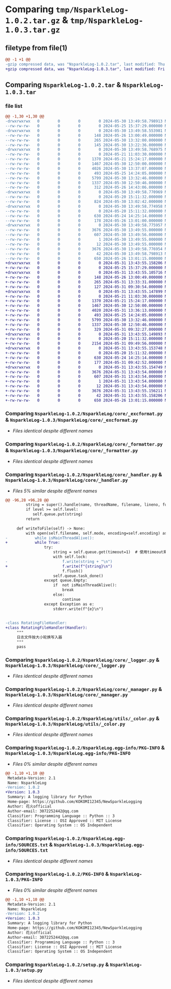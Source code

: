 # Comparing `tmp/NsparkleLog-1.0.2.tar.gz` & `tmp/NsparkleLog-1.0.3.tar.gz`

## filetype from file(1)

```diff
@@ -1 +1 @@
-gzip compressed data, was "NsparkleLog-1.0.2.tar", last modified: Thu May 30 13:49:58 2024, max compression
+gzip compressed data, was "NsparkleLog-1.0.3.tar", last modified: Fri May 31 13:43:55 2024, max compression
```

## Comparing `NsparkleLog-1.0.2.tar` & `NsparkleLog-1.0.3.tar`

### file list

```diff
@@ -1,30 +1,30 @@
-drwxrwxrwx   0        0        0        0 2024-05-30 13:49:58.798913 NsparkleLog-1.0.2/
--rw-rw-rw-   0        0        0        0 2024-05-25 15:37:29.000000 NsparkleLog-1.0.2/LICENSE
-drwxrwxrwx   0        0        0        0 2024-05-30 13:49:58.553981 NsparkleLog-1.0.2/NsparkleLog/
--rw-rw-rw-   0        0        0      148 2024-05-26 13:00:49.000000 NsparkleLog-1.0.2/NsparkleLog/Interfaces.py
--rw-rw-rw-   0        0        0      265 2024-05-30 13:32:00.000000 NsparkleLog-1.0.2/NsparkleLog/__init__.py
--rw-rw-rw-   0        0        0      145 2024-05-30 13:22:36.000000 NsparkleLog-1.0.2/NsparkleLog/_env.py
-drwxrwxrwx   0        0        0        0 2024-05-30 13:49:58.768975 NsparkleLog-1.0.2/NsparkleLog/core/
--rw-rw-rw-   0        0        0        0 2024-05-21 11:03:30.000000 NsparkleLog-1.0.2/NsparkleLog/core/__init__.py
--rw-rw-rw-   0        0        0     1370 2024-05-21 15:24:17.000000 NsparkleLog-1.0.2/NsparkleLog/core/_excformat.py
--rw-rw-rw-   0        0        0     1467 2024-05-30 12:50:00.000000 NsparkleLog-1.0.2/NsparkleLog/core/_formatter.py
--rw-rw-rw-   0        0        0     4026 2024-05-30 13:37:07.000000 NsparkleLog-1.0.2/NsparkleLog/core/_handler.py
--rw-rw-rw-   0        0        0      493 2024-05-25 14:24:05.000000 NsparkleLog-1.0.2/NsparkleLog/core/_level.py
--rw-rw-rw-   0        0        0     5799 2024-05-30 13:32:46.000000 NsparkleLog-1.0.2/NsparkleLog/core/_logger.py
--rw-rw-rw-   0        0        0     1337 2024-05-30 12:50:46.000000 NsparkleLog-1.0.2/NsparkleLog/core/_manager.py
--rw-rw-rw-   0        0        0      312 2024-05-26 14:43:06.000000 NsparkleLog-1.0.2/NsparkleLog/dependencies.py
-drwxrwxrwx   0        0        0        0 2024-05-30 13:49:58.770969 NsparkleLog-1.0.2/NsparkleLog/plugins/
--rw-rw-rw-   0        0        0        0 2024-05-20 15:11:32.000000 NsparkleLog-1.0.2/NsparkleLog/plugins/__init__.py
--rw-rw-rw-   0        0        0      824 2024-05-30 13:02:42.000000 NsparkleLog-1.0.2/NsparkleLog/plugins/helpers.py
-drwxrwxrwx   0        0        0        0 2024-05-30 13:49:58.774958 NsparkleLog-1.0.2/NsparkleLog/utils/
--rw-rw-rw-   0        0        0        0 2024-05-20 15:11:32.000000 NsparkleLog-1.0.2/NsparkleLog/utils/__init__.py
--rw-rw-rw-   0        0        0      630 2024-05-24 14:25:14.000000 NsparkleLog-1.0.2/NsparkleLog/utils/_color.py
--rw-rw-rw-   0        0        0      178 2024-05-26 13:01:00.000000 NsparkleLog-1.0.2/NsparkleLog/utils/_types.py
-drwxrwxrwx   0        0        0        0 2024-05-30 13:49:58.775957 NsparkleLog-1.0.2/NsparkleLog.egg-info/
--rw-rw-rw-   0        0        0     3676 2024-05-30 13:49:55.000000 NsparkleLog-1.0.2/NsparkleLog.egg-info/PKG-INFO
--rw-rw-rw-   0        0        0      607 2024-05-30 13:49:56.000000 NsparkleLog-1.0.2/NsparkleLog.egg-info/SOURCES.txt
--rw-rw-rw-   0        0        0        1 2024-05-30 13:49:55.000000 NsparkleLog-1.0.2/NsparkleLog.egg-info/dependency_links.txt
--rw-rw-rw-   0        0        0       12 2024-05-30 13:49:55.000000 NsparkleLog-1.0.2/NsparkleLog.egg-info/top_level.txt
--rw-rw-rw-   0        0        0     3676 2024-05-30 13:49:58.776954 NsparkleLog-1.0.2/PKG-INFO
--rw-rw-rw-   0        0        0       42 2024-05-30 13:49:58.798913 NsparkleLog-1.0.2/setup.cfg
--rw-rw-rw-   0        0        0      650 2024-05-26 13:01:15.000000 NsparkleLog-1.0.2/setup.py
+drwxrwxrwx   0        0        0        0 2024-05-31 13:43:55.158206 NsparkleLog-1.0.3/
+-rw-rw-rw-   0        0        0        0 2024-05-25 15:37:29.000000 NsparkleLog-1.0.3/LICENSE
+drwxrwxrwx   0        0        0        0 2024-05-31 13:43:55.105716 NsparkleLog-1.0.3/NsparkleLog/
+-rw-rw-rw-   0        0        0      148 2024-05-26 13:00:49.000000 NsparkleLog-1.0.3/NsparkleLog/Interfaces.py
+-rw-rw-rw-   0        0        0      265 2024-05-31 13:33:31.000000 NsparkleLog-1.0.3/NsparkleLog/__init__.py
+-rw-rw-rw-   0        0        0      127 2024-05-31 09:30:54.000000 NsparkleLog-1.0.3/NsparkleLog/_env.py
+drwxrwxrwx   0        0        0        0 2024-05-31 13:43:55.147899 NsparkleLog-1.0.3/NsparkleLog/core/
+-rw-rw-rw-   0        0        0        0 2024-05-21 11:03:30.000000 NsparkleLog-1.0.3/NsparkleLog/core/__init__.py
+-rw-rw-rw-   0        0        0     1370 2024-05-21 15:24:17.000000 NsparkleLog-1.0.3/NsparkleLog/core/_excformat.py
+-rw-rw-rw-   0        0        0     1467 2024-05-30 12:50:00.000000 NsparkleLog-1.0.3/NsparkleLog/core/_formatter.py
+-rw-rw-rw-   0        0        0     4020 2024-05-31 13:36:13.000000 NsparkleLog-1.0.3/NsparkleLog/core/_handler.py
+-rw-rw-rw-   0        0        0      493 2024-05-25 14:24:05.000000 NsparkleLog-1.0.3/NsparkleLog/core/_level.py
+-rw-rw-rw-   0        0        0     5799 2024-05-30 13:32:46.000000 NsparkleLog-1.0.3/NsparkleLog/core/_logger.py
+-rw-rw-rw-   0        0        0     1337 2024-05-30 12:50:46.000000 NsparkleLog-1.0.3/NsparkleLog/core/_manager.py
+-rw-rw-rw-   0        0        0      329 2024-05-31 09:32:27.000000 NsparkleLog-1.0.3/NsparkleLog/dependencies.py
+drwxrwxrwx   0        0        0        0 2024-05-31 13:43:55.149893 NsparkleLog-1.0.3/NsparkleLog/plugins/
+-rw-rw-rw-   0        0        0        0 2024-05-20 15:11:32.000000 NsparkleLog-1.0.3/NsparkleLog/plugins/__init__.py
+-rw-rw-rw-   0        0        0     2154 2024-05-31 09:49:56.000000 NsparkleLog-1.0.3/NsparkleLog/plugins/helpers.py
+drwxrwxrwx   0        0        0        0 2024-05-31 13:43:55.153748 NsparkleLog-1.0.3/NsparkleLog/utils/
+-rw-rw-rw-   0        0        0        0 2024-05-20 15:11:32.000000 NsparkleLog-1.0.3/NsparkleLog/utils/__init__.py
+-rw-rw-rw-   0        0        0      630 2024-05-24 14:25:14.000000 NsparkleLog-1.0.3/NsparkleLog/utils/_color.py
+-rw-rw-rw-   0        0        0      177 2024-05-31 09:42:52.000000 NsparkleLog-1.0.3/NsparkleLog/utils/_types.py
+drwxrwxrwx   0        0        0        0 2024-05-31 13:43:55.154749 NsparkleLog-1.0.3/NsparkleLog.egg-info/
+-rw-rw-rw-   0        0        0     3676 2024-05-31 13:43:54.000000 NsparkleLog-1.0.3/NsparkleLog.egg-info/PKG-INFO
+-rw-rw-rw-   0        0        0      607 2024-05-31 13:43:54.000000 NsparkleLog-1.0.3/NsparkleLog.egg-info/SOURCES.txt
+-rw-rw-rw-   0        0        0        1 2024-05-31 13:43:54.000000 NsparkleLog-1.0.3/NsparkleLog.egg-info/dependency_links.txt
+-rw-rw-rw-   0        0        0       12 2024-05-31 13:43:54.000000 NsparkleLog-1.0.3/NsparkleLog.egg-info/top_level.txt
+-rw-rw-rw-   0        0        0     3676 2024-05-31 13:43:55.156211 NsparkleLog-1.0.3/PKG-INFO
+-rw-rw-rw-   0        0        0       42 2024-05-31 13:43:55.158206 NsparkleLog-1.0.3/setup.cfg
+-rw-rw-rw-   0        0        0      650 2024-05-26 13:01:15.000000 NsparkleLog-1.0.3/setup.py
```

### Comparing `NsparkleLog-1.0.2/NsparkleLog/core/_excformat.py` & `NsparkleLog-1.0.3/NsparkleLog/core/_excformat.py`

 * *Files identical despite different names*

### Comparing `NsparkleLog-1.0.2/NsparkleLog/core/_formatter.py` & `NsparkleLog-1.0.3/NsparkleLog/core/_formatter.py`

 * *Files identical despite different names*

### Comparing `NsparkleLog-1.0.2/NsparkleLog/core/_handler.py` & `NsparkleLog-1.0.3/NsparkleLog/core/_handler.py`

 * *Files 5% similar despite different names*

```diff
@@ -96,28 +96,28 @@
         string = super().handle(name, threadName, filename, lineno, funcName, moduleName, message, level, color)
         if level >= self.level:
            self.queue.put(string)
         return
 
     def writeToFile(self) -> None:
         with open(self.filename, self.mode, encoding=self.encoding) as f:
-            while isMainThreadAlive():
+            while True:
                 try:
                     string = self.queue.get(timeout=1)  # 使用timeout来避免忙等
                     with self.lock:
-                        f.write(string + "\n")
+                        f.write(f"{string}\n")
                         f.flush()
                     self.queue.task_done()
                 except queue.Empty:
                     if  not isMainThreadAlive():
                         break
                     else:
                         continue
                 except Exception as e:
                     stderr.write(f"{e}\n")
         
 
-class RotatingFileHandler:
+class RotatingFileHandler(Handler):
     """
     日志文件按大小轮换写入器
     """
     pass
```

### Comparing `NsparkleLog-1.0.2/NsparkleLog/core/_logger.py` & `NsparkleLog-1.0.3/NsparkleLog/core/_logger.py`

 * *Files identical despite different names*

### Comparing `NsparkleLog-1.0.2/NsparkleLog/core/_manager.py` & `NsparkleLog-1.0.3/NsparkleLog/core/_manager.py`

 * *Files identical despite different names*

### Comparing `NsparkleLog-1.0.2/NsparkleLog/utils/_color.py` & `NsparkleLog-1.0.3/NsparkleLog/utils/_color.py`

 * *Files identical despite different names*

### Comparing `NsparkleLog-1.0.2/NsparkleLog.egg-info/PKG-INFO` & `NsparkleLog-1.0.3/NsparkleLog.egg-info/PKG-INFO`

 * *Files 0% similar despite different names*

```diff
@@ -1,10 +1,10 @@
 Metadata-Version: 2.1
 Name: NsparkleLog
-Version: 1.0.2
+Version: 1.0.3
 Summary: A logging library for Python
 Home-page: https://github.com/KOKOMI12345/NewSparkleLogging
 Author: 花火official
 Author-email: 3072252442@qq.com
 Classifier: Programming Language :: Python :: 3
 Classifier: License :: OSI Approved :: MIT License
 Classifier: Operating System :: OS Independent
```

### Comparing `NsparkleLog-1.0.2/NsparkleLog.egg-info/SOURCES.txt` & `NsparkleLog-1.0.3/NsparkleLog.egg-info/SOURCES.txt`

 * *Files identical despite different names*

### Comparing `NsparkleLog-1.0.2/PKG-INFO` & `NsparkleLog-1.0.3/PKG-INFO`

 * *Files 0% similar despite different names*

```diff
@@ -1,10 +1,10 @@
 Metadata-Version: 2.1
 Name: NsparkleLog
-Version: 1.0.2
+Version: 1.0.3
 Summary: A logging library for Python
 Home-page: https://github.com/KOKOMI12345/NewSparkleLogging
 Author: 花火official
 Author-email: 3072252442@qq.com
 Classifier: Programming Language :: Python :: 3
 Classifier: License :: OSI Approved :: MIT License
 Classifier: Operating System :: OS Independent
```

### Comparing `NsparkleLog-1.0.2/setup.py` & `NsparkleLog-1.0.3/setup.py`

 * *Files identical despite different names*

